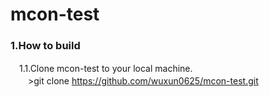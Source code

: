 mcon-test
=====================================
### <b>1.How to build</b>
　1.1.Clone mcon-test to your local machine.<br>
　　>git clone https://github.com/wuxun0625/mcon-test.git
